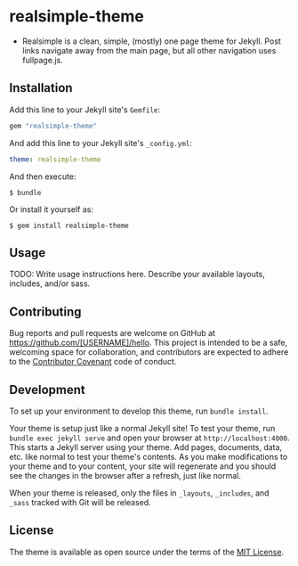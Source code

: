 # realsimple-theme

* Realsimple is a clean, simple, (mostly) one page theme for Jekyll. Post links navigate away from the main page, but all other navigation uses fullpage.js.


## Installation

Add this line to your Jekyll site's `Gemfile`:

```ruby
gem "realsimple-theme"
```

And add this line to your Jekyll site's `_config.yml`:

```yaml
theme: realsimple-theme
```

And then execute:

    $ bundle

Or install it yourself as:

    $ gem install realsimple-theme

## Usage

TODO: Write usage instructions here. Describe your available layouts, includes, and/or sass.

## Contributing

Bug reports and pull requests are welcome on GitHub at https://github.com/[USERNAME]/hello. This project is intended to be a safe, welcoming space for collaboration, and contributors are expected to adhere to the [Contributor Covenant](http://contributor-covenant.org) code of conduct.

## Development

To set up your environment to develop this theme, run `bundle install`.

Your theme is setup just like a normal Jekyll site! To test your theme, run `bundle exec jekyll serve` and open your browser at `http://localhost:4000`. This starts a Jekyll server using your theme. Add pages, documents, data, etc. like normal to test your theme's contents. As you make modifications to your theme and to your content, your site will regenerate and you should see the changes in the browser after a refresh, just like normal.

When your theme is released, only the files in `_layouts`, `_includes`, and `_sass` tracked with Git will be released.

## License

The theme is available as open source under the terms of the [MIT License](https://opensource.org/licenses/MIT).
